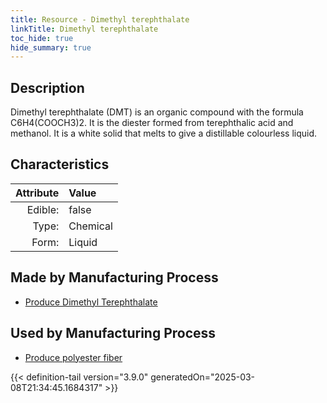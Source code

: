 ```yaml
---
title: Resource - Dimethyl terephthalate
linkTitle: Dimethyl terephthalate
toc_hide: true
hide_summary: true
---
```

<!-- This is generated by the MarsSim HelpGenertor, do not edit. -->

## Description
&#10;&#9;&#9;Dimethyl terephthalate (DMT) is an organic compound with the formula C6H4(COOCH3)2. &#10;&#9;&#9;It is the diester formed from terephthalic acid and methanol.&#9;&#10;&#9;&#9;It is a white solid that melts to give a distillable colourless liquid.&#10;&#9;

## Characteristics

| Attribute      | Value |
|--------:|:------|
|Edible:|false|
|Type:|Chemical|
|Form:|Liquid|
 
## Made by Manufacturing Process

- [Produce Dimethyl Terephthalate](/docs/definitions/process/produce-dimethyl-terephthalate)

## Used by Manufacturing Process

- [Produce polyester fiber](/docs/definitions/process/produce-polyester-fiber)


    


{{< definition-tail version="3.9.0" generatedOn="2025-03-08T21:34:45.1684317" >}}


